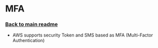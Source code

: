 # MFA

### [Back to main readme](Readme.md)


- AWS supports security Token and SMS based as MFA (Multi-Factor Authentication) 